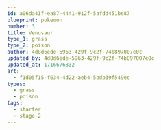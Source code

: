 ```yaml
---
id: a06da41f-ea87-4441-912f-5afdd451be87
blueprint: pokemon
number: 3
title: Venusaur
type_1: grass
type_2: poison
author: 4d8d6ede-5963-429f-9c2f-74b897007e0c
updated_by: 4d8d6ede-5963-429f-9c2f-74b897007e0c
updated_at: 1716676832
art:
  - f1d05f15-f634-4d22-aeb4-5bdb39f549ec
types:
  - grass
  - poison
tags:
  - starter
  - stage-2
---
```


